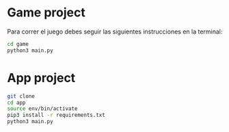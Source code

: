 # Game project

Para correr el juego debes seguir las siguientes instrucciones en la terminal:

```sh
cd game
python3 main.py
```


# App project

```sh
git clone
cd app
source env/bin/activate
pip3 install -r requirements.txt
python3 main.py
```